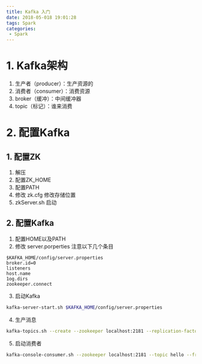 ```yaml
---
title: Kafka 入门
date: 2018-05-018 19:01:28
tags: Spark
categories:
 - Spark
---
```


#  1. Kafka架构

1. 生产者（producer）：生产资源的
2. 消费者（consumer）：消费资源
3. broker（缓冲）：中间缓冲器
4. topic（标记）：谁来消费

# 2. 配置Kafka

## 1. 配置ZK

1. 解压
2. 配置ZK_HOME
3. 配置PATH
4. 修改 zk.cfg 修改存储位置
5. zkServer.sh 启动

## 2. 配置Kafka

1. 配置HOME以及PATH
2. 修改 server.porperties 注意以下几个条目

```properties
$KAFKA_HOME/config/server.properties
broker.id=0
listeners
host.name
1og.dirs
zookeeper.connect
```

3. 启动Kafka

```bash
kafka-server-start.sh $KAFKA_HOME/config/server.properties
```

4. 生产消息

```bash
kafka-topics.sh --create --zookeeper localhost:2181 --replication-factor 1 --partitions 1 --topic hello
```

5. 启动消费者

```bash
kafka-console-consumer.sh --zookeeper localhost:2181 --topic hello --from-beginning
```

